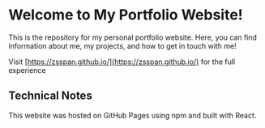 # Welcome to My Portfolio Website!

This is the repository for my personal portfolio website. Here, you can find information about me, my projects, and how to get in touch with me! 

Visit [https://zsspan.github.io/](https://zsspan.github.io/) for the full experience

## Technical Notes

This website was hosted on GitHub Pages using npm and built with React.
